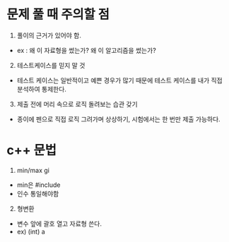 # 문제 풀 때 주의할 점

1. 풀이의 근거가 있어야 함.

- ex : 왜 이 자료형을 썼는가? 왜 이 알고리즘을 썼는가?

2. 테스트케이스를 믿지 말 것

- 테스트 케이스는 일반적이고 예쁜 경우가 많기 때문에 테스트 케이스를 내가 직접 분석하여 통제한다.

3. 제출 전에 머리 속으로 로직 돌려보는 습관 갖기

- 종이에 펜으로 직접 로직 그려가며 상상하기, 시험에서는 한 번만 제출 가능하다.

# c++ 문법

1. min/max
   gi

- min은 #include <algorithm>
- 인수 통일해야함

2. 형변환

- 변수 앞에 괄호 열고 자료형 쓴다.
- ex) (int) a
